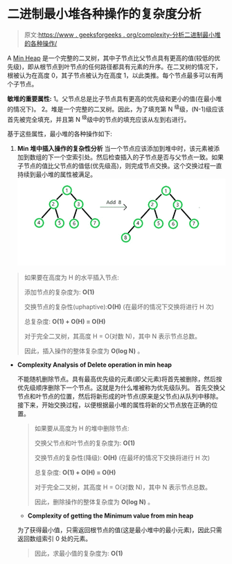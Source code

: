 # 二进制最小堆各种操作的复杂度分析

> 原文:[https://www . geeksforgeeks . org/complexity-分析二进制最小堆的各种操作/](https://www.geeksforgeeks.org/complexity-analysis-of-various-operations-of-binary-min-heap/)

A [Min Heap](https://www.geeksforgeeks.org/binary-heap/) 是一个完整的二叉树，其中子节点比父节点具有更高的值(较低的优先级)，即从根节点到叶节点的任何路径都具有元素的升序。在二叉树的情况下，根被认为在高度 0，其子节点被认为在高度 1，以此类推。每个节点最多可以有两个子节点。

**敏堆的重要属性:**
1。父节点总是比子节点具有更高的优先级和更小的值(在最小堆的情况下)。
2。堆是一个完整的二叉树。因此，为了填充第 N <sup>级</sup>级，(N-1)级应该首先被完全填充，并且第 N <sup>级</sup>级中的节点的填充应该从左到右进行。

基于这些属性，最小堆的各种操作如下:

1.  **Min 堆中插入操作的复杂性分析**
    当一个节点应该添加到堆中时，该元素被添加到数组的下一个空索引处。然后检查插入的子节点是否与父节点一致。如果子节点的值比父节点的值低(优先级高)，则完成节点交换。这个交换过程一直持续到最小堆的属性被满足。
    [![](img/61e714fa5c9df883ddc0c0cd79d04e29.png)](https://media.geeksforgeeks.org/wp-content/uploads/20200520135909/Adding-a-node-to-a-heap2.jpg)

> 如果要在高度为 H 的水平插入节点:
> 
> 添加节点的复杂度为: **O(1)**
> 
> 交换节点的复杂性(uphaptive):**O(H)**
> (在最坏的情况下交换将进行 H 次)
> 
> 总复杂度: **O(1) + O(H) = O(H)**
> 
> 对于完全二叉树，其高度 H = O(对数 N)，其中 N 表示节点总数。
> 
> 因此，插入操作的整体复杂度为 **O(log N)** 。

*   **Complexity Analysis of Delete operation in min heap**

    不能随机删除节点。具有最高优先级的元素(即父元素)将首先被删除，然后按优先级顺序删除下一个节点。这就是为什么堆被称为优先级队列。
    首先交换父节点和叶节点的位置，然后将新形成的叶节点(原来是父节点)从队列中移除。接下来，开始交换过程，以便根据最小堆的属性将新的父节点放在正确的位置。

    > 如果要从高度为 H 的堆中删除节点:
    > 
    > 交换父节点和叶节点的复杂度为: **O(1)**
    > 
    > 交换节点的复杂性(降级): **O(H)**
    > (在最坏的情况下交换将进行 H 次)
    > 
    > 总复杂度: **O(1) + O(H) = O(H)**
    > 
    > 对于完全二叉树，其高度 H = O(对数 N)，其中 N 表示节点总数。
    > 
    > 因此，删除操作的整体复杂度为 **O(log N)** 。

    *   **Complexity of getting the Minimum value from min heap**

    为了获得最小值，只需返回根节点的值(这是最小堆中的最小元素)，因此只需返回数组索引 0 处的元素。

    > 因此，求最小值的复杂度为: **O(1)**